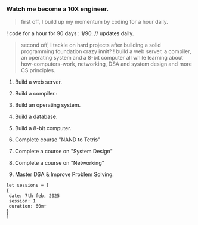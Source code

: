 ### Watch me become a 10X engineer.

> first off, I build up my momentum by coding for a hour daily.

! code for a hour for 90 days : 1/90. // updates daily.

> second off, I tackle on hard projects after building a solid programming foundation crazy innit?
! build a web server, a compiler, an operating system and a 8-bit
computer all while learning about how-computers-work, networking, DSA and
system design and more CS principles.

1. Build a web server.
2. Build a compiler.:
3. Build an operating system.
4. Build a database.
5. Build a 8-bit computer.

1. Complete course "NAND to Tetris"
2. Complete a course on "System Design"
3. Complete a course on "Networking"
4. Master DSA & Improve Problem Solving.


```
let sessions = [
{
 date: 7th feb, 2025
 session: 1
 duration: 60m+
}
]
```
